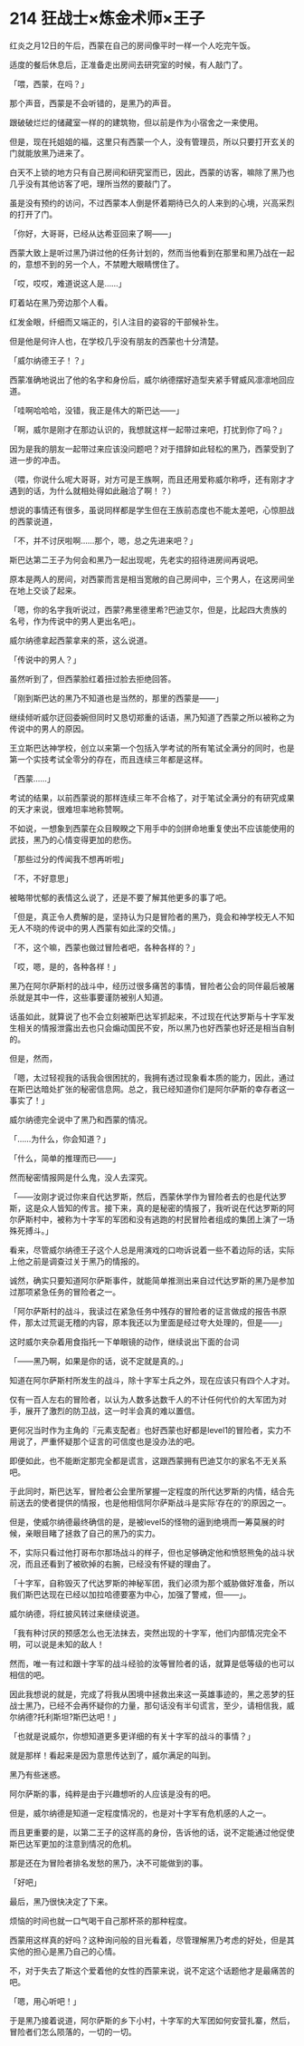 # 214 狂战士×炼金术师×王子

红炎之月12日的午后，西蒙在自己的房间像平时一样一个人吃完午饭。

适度的餐后休息后，正准备走出房间去研究室的时候，有人敲门了。

「喂，西蒙，在吗？」

那个声音，西蒙是不会听错的，是黑乃的声音。

跟破破烂烂的储藏室一样的的建筑物，但以前是作为小宿舍之一来使用。

但是，现在托姐姐的福，这里只有西蒙一个人，没有管理员，所以只要打开玄关的门就能放黑乃进来了。

白天不上锁的地方只有自己房间和研究室而已，因此，西蒙的访客，嘛除了黑乃也几乎没有其他访客了吧，理所当然的要敲门了。

虽是没有预约的访问，不过西蒙本人倒是怀着期待已久的人来到的心境，兴高采烈的打开了门。

「你好，大哥哥，已经从达希亚回来了啊——」

西蒙大致上是听过黑乃讲过他的任务计划的，然而当他看到在那里和黑乃战在一起的，意想不到的另一个人，不禁瞪大眼睛愣住了。

「哎，哎哎，难道说这人是……」

盯着站在黑乃旁边那个人看。

红发金眼，纤细而又端正的，引人注目的姿容的干部候补生。

但是他是何许人也，在学校几乎没有朋友的西蒙也十分清楚。

「威尔纳德王子！？」

西蒙准确地说出了他的名字和身份后，威尔纳德摆好造型夹紧手臂威风凛凛地回应道。

「哇啊哈哈哈，没错，我正是伟大的斯巴达——」

「啊，威尔是刚才在那边认识的，我想就这样一起带过来吧，打扰到你了吗？」

因为是我的朋友一起带过来应该没问题吧？对于措辞如此轻松的黑乃，西蒙受到了进一步的冲击。

（喂，你说什么呢大哥哥，对方可是王族啊，而且还用爱称威尔称呼，还有刚才才遇到的话，为什么就相处得如此融洽了啊！？）

想说的事情还有很多，虽说同样都是学生但在王族前态度也不能太差吧，心惊胆战的西蒙说道，

「不，并不讨厌啦啊……那个，嗯，总之先进来吧？」

斯巴达第二王子为何会和黑乃一起出现呢，先老实的招待进房间再说吧。

原本是两人的房间，对西蒙而言是相当宽敞的自己房间中，三个男人，在这房间坐在地上交谈了起来。

「嗯，你的名字我听说过，西蒙?弗里德里希?巴迪艾尔，但是，比起四大贵族的名号，作为传说中的男人更出名吧」。

威尔纳德拿起西蒙拿来的茶，这么说道。

「传说中的男人？」

虽然听到了，但西蒙脸红着扭过脸去拒绝回答。

「刚到斯巴达的黑乃不知道也是当然的，那里的西蒙是——」

继续倾听威尔迂回委婉但同时又恳切郑重的话语，黑乃知道了西蒙之所以被称之为传说中的男人的原因。

王立斯巴达神学校，创立以来第一个包括入学考试的所有笔试全满分的同时，也是第一个实技考试全零分的存在，而且连续三年都是这样。

「西蒙……」

考试的结果，以前西蒙说的那样连续三年不合格了，对于笔试全满分的有研究成果的天才来说，很难坦率地称赞啊。

不如说，一想象到西蒙在众目睽睽之下用手中的剑拼命地重复使出不应该能使用的武技，黑乃的心情变得更加的悲伤。

「那些过分的传闻我不想再听啦」

「不，不好意思」

被略带忧郁的表情这么说了，还是不要了解其他更多的事了吧。

「但是，真正令人费解的是，坚持认为只是冒险者的黑乃，竟会和神学校无人不知无人不晓的传说中的男人西蒙有如此深的交情。」

「不，这个嘛，西蒙也做过冒险者吧，各种各样的？」

「哎，嗯，是的，各种各样！」

黑乃在阿尔萨斯村的战斗中，经历过很多痛苦的事情，冒险者公会的同伴最后被屠杀就是其中一件，这些事要谨防被别人知道。

话虽如此，就算说了也不会立刻被斯巴达军抓起来，不过现在代达罗斯与十字军发生相关的情报泄露出去也只会煽动国民不安，所以黑乃也好西蒙也好还是相当自制的。

但是，然而，

「嗯，太过轻视我的话我会很困扰的，我拥有透过现象看本质的能力，因此，通过在斯巴达暗处扩张的秘密信息网。总之，我已经知道你们是阿尔萨斯的幸存者这一事实了！」

威尔纳德完全说中了黑乃和西蒙的情况。

「……为什么，你会知道？」

「什么，简单的推理而已——」

然而秘密情报网是什么鬼，没人去深究。

「——汝刚才说过你来自代达罗斯，然后，西蒙休学作为冒险者去的也是代达罗斯，这是众人皆知的传言。接下来，真的是秘密的情报了，我听说在代达罗斯的阿尔萨斯村中，被称为十字军的军团和没有逃跑的村民冒险者组成的集团上演了一场殊死搏斗。」

看来，尽管威尔纳德王子这个人总是用演戏的口吻诉说着一些不着边际的话，实际上他之前是调查过关于黑乃的情报的。

诚然，确实只要知道阿尔萨斯事件，就能简单推测出来自过代达罗斯的黑乃是参加过那项紧急任务的冒险者之一。

「阿尔萨斯村的战斗，我读过在紧急任务中残存的冒险者的证言做成的报告书原件，那太过荒诞无稽的内容，原本我还以为里面是经过夸大处理的，但是——」

这时威尔夹杂着用食指托一下单眼镜的动作，继续说出下面的台词

「——黑乃啊，如果是你的话，说不定就是真的。」

知道在阿尔萨斯村所发生的战斗，除十字军士兵之外，现在应该只有四个人才对。

仅有一百人左右的冒险者，以认为人数多达数千人的不计任何代价的大军团为对手，展开了激烈的防卫战，这一时半会真的难以置信。

更何况当时作为主角的『元素支配者』也好西蒙也好都是level1的冒险者，实力不用说了，严重怀疑那个证言的可信度也是没办法的吧。

即便如此，也不能断定那完全都是谎言，这跟西蒙拥有巴迪艾尔的家名不无关系吧。

于此同时，斯巴达军，冒险者公会里所掌握一定程度的所代达罗斯的内情，结合先前送去的使者提供的情报，也是他相信阿尔萨斯战斗是实际‘存在的’的原因之一。

但是，使威尔纳德最终确信的是，是被level5的怪物的逼到绝境而一筹莫展的时候，亲眼目睹了拯救了自己的黑乃的实力。

不，实际只看过他打哥布尔那场战斗的样子，但也足够确定他和愤怒熊兔的战斗状况，而且还看到了被砍掉的右腕，已经没有怀疑的理由了。

「十字军，自称毁灭了代达罗斯的神秘军团，我们必须为那个威胁做好准备，所以我们斯巴达现在已经以加拉哈德要塞为中心，加强了警戒，但——」。

威尔纳德，将红披风转过来继续说道。

「我有种讨厌的预感怎么也无法抹去，突然出现的十字军，他们内部情况完全不明，可以说是未知的敌人！

然而，唯一有过和跟十字军的战斗经验的汝等冒险者的话，就算是低等级的也可以相信的吧。

因此我想说的就是，完成了将我从困境中拯救出来这一英雄事迹的，黑之恶梦的狂战士黑乃，已经不会再怀疑你的力量，那句话没有半句谎言，至少，请相信我，威尔纳德?托利斯坦?斯巴达吧！」

「也就是说威尔，你想知道更多更详细的有关十字军的战斗的事情？」

就是那样！看起来是因为意思传达到了，威尔满足的叫到。

黑乃有些迷惑。

阿尔萨斯的事，纯粹是由于兴趣想听的人应该是没有的吧。

但是，威尔纳德是知道一定程度情况的，也是对十字军有危机感的人之一。

而且更重要的是，以第二王子的这样高的身份，告诉他的话，说不定能通过他促使斯巴达军更加的注意到情况的危机。

那是还在为冒险者排名发愁的黑乃，决不可能做到的事。

「好吧」

最后，黑乃很快决定了下来。

烦恼的时间也就一口气喝干自己那杯茶的那种程度。

西蒙用这样真的好吗？这种询问般的目光看着，尽管理解黑乃考虑的好处，但是其实他的担心是黑乃自己的心情。

不，对于失去了斯这个爱着他的女性的西蒙来说，说不定这个话题他才是最痛苦的吧。

「嗯，用心听吧！」

于是黑乃接着说道，阿尔萨斯的乡下小村，十字军的大军团如何安营扎寨，然后，冒险者们怎么陨落的，一切的一切。

